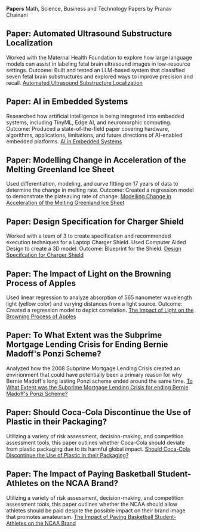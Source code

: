 **Papers**
Math, Science, Business and Technology Papers by Pranav Chainani

## Paper: Automated Ultrasound Substructure Localization  
Worked with the Maternal Health Foundation to explore how large language models can assist in labeling fetal brain ultrasound images in low-resource settings. Outcome: Built and tested an LLM-based system that classified seven fetal brain substructures and explored ways to improve precision and recall. [Automated Ultrasound Substructure Localization](./papers/automated-ultrasound-localization/Automated%20Ultrasound%20Substructure%20Localization.pdf)  

## Paper: AI in Embedded Systems  
Researched how artificial intelligence is being integrated into embedded systems, including TinyML, Edge AI, and neuromorphic computing. Outcome: Produced a state-of-the-field paper covering hardware, algorithms, applications, limitations, and future directions of AI-enabled embedded platforms. [AI in Embedded Systems](./papers/ai-in-embedded-systems/AI%20in%20Embedded%20Systems.pdf)  


## Paper: Modelling Change in Acceleration of the Melting Greenland Ice Sheet 
Used differentiation, modeling, and curve fitting on 17 years of data to determine the change in melting rate. Outcome: Created a regression model to demonstrate the plateauing rate of change. [Modelling Change in Acceleration of the Melting Greenland Ice Sheet](https://github.com/PranavChainani/Papers/blob/3bc178eb6b3d76d3dfc002aafdd356e148b8c1da/MeltingIceSheet.pdf)

## Paper: Design Specification for Charger Shield
Worked with a team of 3 to create specification and recommended execution techniques for a Laptop Charger Shield. Used Computer Aided Design to create a 3D model. Outcome: Blueprint for the Shield. [Design Specifcation for Charger Shield](https://github.com/PranavChainani/Papers/blob/84708539539d4e3bf2edc9fe7009b89c3a523a7b/ChargerShieldDesignSpec.pdf)

## Paper: The Impact of Light on the Browning Process of Apples
Used linear regression to analyze absorption of 565 nanometer wavelength light (yellow color) and varying distances from a light source. Outcome: Created a regression model to depict correlation. [The Impact of Light on the Browning Process of Apples](https://github.com/PranavChainani/Papers/blob/25752159c7e107f81b7fbed0547cfd006f25ec91/BrowningApples.pdf)

## Paper: To What Extent was the Subprime Mortgage Lending Crisis for Ending Bernie Madoff's Ponzi Scheme?
Analyzed how the 2008 Subprime Mortgage Lending Crisis created an envirionment that could have potentially been a primary reason for why Bernie Madoff's long lasting Ponzi scheme ended around the same time. [To What Extent was the Subprime Mortgage Lending Crisis for ending Bernie Madoff's Ponzi Scheme?](https://github.com/PranavChainani/Papers/blob/5b8ba70143bb4a40ea9140c227726ead8e679145/Subprime%20Mortgage%20Lending%20Crisis%20and%20Bernie%20Madoff's%20Ponzi%20Scheme.docx.pdf)

## Paper: Should Coca-Cola Discontinue the Use of Plastic in their Packaging?
Utilizing a variety of risk assessment, decision-making, and competition assessment tools, this paper outlines whether Coca-Cola should deviate from plastic packaging due to its harmful global impact. [Should Coca-Cola Discontinue the Use of Plastic in their Packaging?](https://github.com/PranavChainani/Papers/blob/423a78702f58b0431ce83d4d8c09b68246c4656c/Coca-Cola%20Plastic%20Packaging.docx.pdf)

## Paper: The Impact of Paying Basketball Student-Athletes on the NCAA Brand?
Utilizing a variety of risk assessment, decision-making, and competition assessment tools, this paper outlines whether the NCAA should allow athletes should be paid despite the possible impact on their brand image that promotes amateurism. [The Impact of Paying Basketball Student-Athletes on the NCAA Brand](https://github.com/PranavChainani/Papers/blob/097ecc9b7dc93d4a200fe1b371bee1adcc180e35/Paying%20NCAA%20players.docx.pdf)

